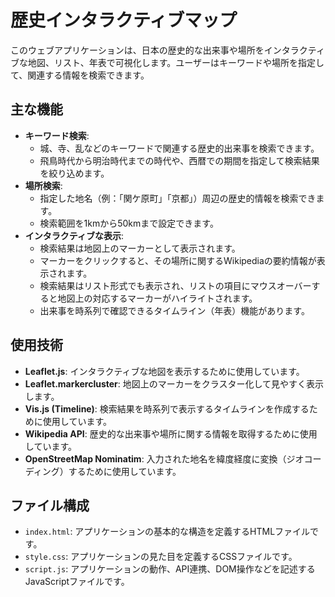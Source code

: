 # 歴史インタラクティブマップ

このウェブアプリケーションは、日本の歴史的な出来事や場所をインタラクティブな地図、リスト、年表で可視化します。ユーザーはキーワードや場所を指定して、関連する情報を検索できます。

## 主な機能

* **キーワード検索**:
    * 城、寺、乱などのキーワードで関連する歴史的出来事を検索できます。
    * 飛鳥時代から明治時代までの時代や、西暦での期間を指定して検索結果を絞り込めます。
* **場所検索**:
    * 指定した地名（例：「関ケ原町」「京都」）周辺の歴史的情報を検索できます。
    * 検索範囲を1kmから50kmまで設定できます。
* **インタラクティブな表示**:
    * 検索結果は地図上のマーカーとして表示されます。
    * マーカーをクリックすると、その場所に関するWikipediaの要約情報が表示されます。
    * 検索結果はリスト形式でも表示され、リストの項目にマウスオーバーすると地図上の対応するマーカーがハイライトされます。
    * 出来事を時系列で確認できるタイムライン（年表）機能があります。

## 使用技術

* **Leaflet.js**: インタラクティブな地図を表示するために使用しています。
* **Leaflet.markercluster**: 地図上のマーカーをクラスター化して見やすく表示します。
* **Vis.js (Timeline)**: 検索結果を時系列で表示するタイムラインを作成するために使用しています。
* **Wikipedia API**: 歴史的な出来事や場所に関する情報を取得するために使用しています。
* **OpenStreetMap Nominatim**: 入力された地名を緯度経度に変換（ジオコーディング）するために使用しています。

## ファイル構成

* `index.html`: アプリケーションの基本的な構造を定義するHTMLファイルです。
* `style.css`: アプリケーションの見た目を定義するCSSファイルです。
* `script.js`: アプリケーションの動作、API連携、DOM操作などを記述するJavaScriptファイルです。
